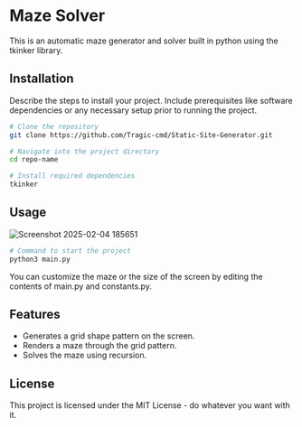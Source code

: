 # Maze Solver

This is an automatic maze generator and solver built in python using the tkinker library. 
## Installation

Describe the steps to install your project. Include prerequisites like software dependencies or any necessary setup prior to running the project.

```bash
# Clone the repository
git clone https://github.com/Tragic-cmd/Static-Site-Generator.git

# Navigate into the project directory
cd repo-name

# Install required dependencies
tkinker
```

## Usage

![Screenshot 2025-02-04 185651](https://github.com/user-attachments/assets/3054f15c-e213-440b-8d4f-5fc1e1c3e16c)

```bash
# Command to start the project
python3 main.py
```

You can customize the maze or the size of the screen by editing the contents of main.py and constants.py.

## Features

- Generates a grid shape pattern on the screen.
- Renders a maze through the grid pattern.
- Solves the maze using recursion.

## License

This project is licensed under the MIT License - do whatever you want with it.
